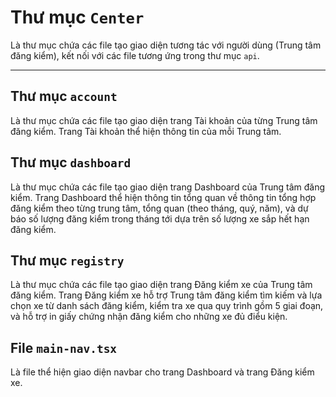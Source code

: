 # Thư mục `Center`
Là thư mục chứa các file tạo giao diện tương tác với người dùng (Trung tâm đăng kiểm), kết nối với các file tương ứng trong thư mục `api`.
______
## Thư mục `account`
Là thư mục chứa các file tạo giao diện trang Tài khoản của từng Trung tâm đăng kiểm. Trang Tài khoản thể hiện thông tin của mỗi Trung tâm.

## Thư mục `dashboard`
Là thư mục chứa các file tạo giao diện trang Dashboard của Trung tâm đăng kiểm. 
Trang Dashboard thể hiện thông tin tổng quan về thông tin tổng hợp đăng kiểm theo từng trung tâm, tổng quan (theo tháng, quý, năm), và dự báo số lượng đăng kiểm trong tháng tới dựa trên số lượng xe sắp hết hạn đăng kiểm.

## Thư mục `registry`
Là thư mục chứa các file tạo giao diện trang Đăng kiểm xe của Trung tâm đăng kiểm.
Trang Đăng kiểm xe hỗ trợ Trung tâm đăng kiểm tìm kiếm và lựa chọn xe từ danh sách đăng kiểm, kiểm tra xe qua quy trình gồm 5 giai đoạn, và hỗ trợ in giấy chứng nhận đăng kiểm cho những xe đủ điểu kiện.

## File `main-nav.tsx`
Là file thể hiện giao diện navbar cho trang Dashboard và trang Đăng kiểm xe.
